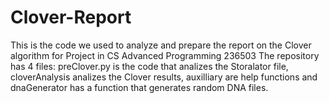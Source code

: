 # Clover-Report
This is the code we used to analyze and prepare the report on the Clover algorithm for Project in CS Advanced Programming 236503
The repository has 4 files: preClover.py is the code that analizes the Storalator file, cloverAnalysis analizes the Clover results, auxilliary are help functions
and dnaGenerator has a function that generates random DNA files.
